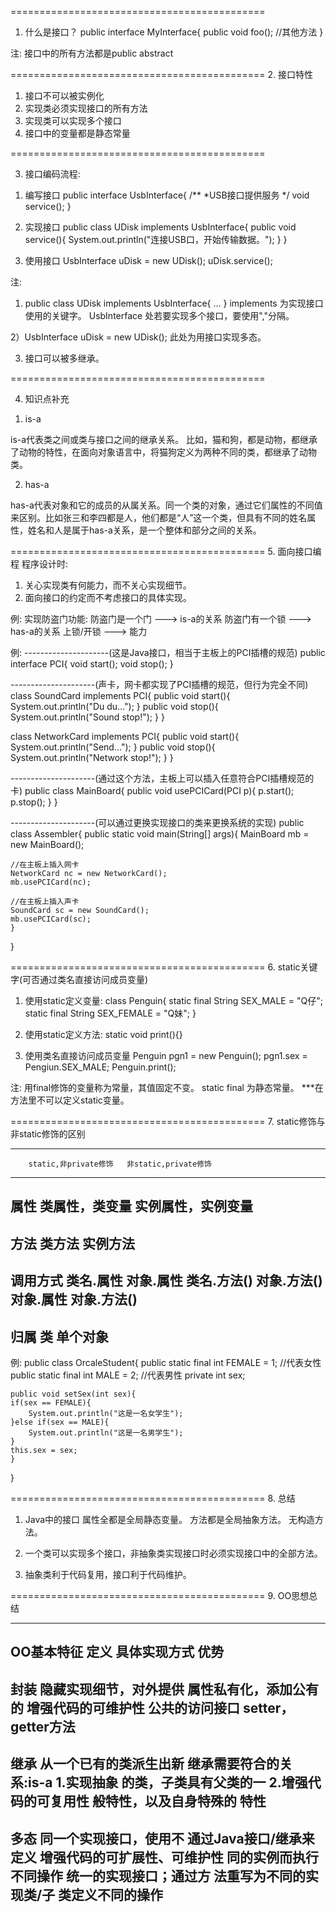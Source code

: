 ============================================

1. 什么是接口？
public interface MyInterface{
    public void foo();
    //其他方法
}

注: 接口中的所有方法都是public abstract


============================================
2. 接口特性
1) 接口不可以被实例化
2) 实现类必须实现接口的所有方法
3) 实现类可以实现多个接口
4) 接口中的变量都是静态常量


============================================

3. 接口编码流程:
1) 编写接口
public interface UsbInterface{
    /**
     *USB接口提供服务
     */
    void service();
}

2) 实现接口
public class UDisk implements UsbInterface{
    public void service(){
	System.out.println("连接USB口，开始传输数据。");
    }
}

3) 使用接口
UsbInterface uDisk = new UDisk();
uDisk.service();

注:
1) public class UDisk implements UsbInterface{ ... }
implements 为实现接口使用的关键字。
UsbInterface 处若要实现多个接口，要使用","分隔。

2）UsbInterface uDisk = new UDisk();
此处为用接口实现多态。

3) 接口可以被多继承。

============================================

4. 知识点补充
1) is-a

is-a代表类之间或类与接口之间的继承关系。 
比如，猫和狗，都是动物，都继承了动物的特性，在面向对象语言中，将猫狗定义为两种不同的类，都继承了动物类。



2) has-a

has-a代表对象和它的成员的从属关系。同一个类的对象，通过它们属性的不同值来区别。比如张三和李四都是人，他们都是“人”这一个类，但具有不同的姓名属性，姓名和人是属于has-a关系，是一个整体和部分之间的关系。


============================================
5. 面向接口编程
程序设计时:
1) 关心实现类有何能力，而不关心实现细节。
2) 面向接口的约定而不考虑接口的具体实现。

例:
实现防盗门功能:
防盗门是一个门  --->  is-a的关系
防盗门有一个锁  --->  has-a的关系
上锁/开锁  	--->  能力

例:
---------------------(这是Java接口，相当于主板上的PCI插槽的规范)
public interface PCI{
    void start();
    void stop();
}

---------------------(声卡，网卡都实现了PCI插槽的规范，但行为完全不同)
class SoundCard implements PCI{
    public void start(){
	System.out.println("Du du...");
    }
    public void stop(){
	System.out.println("Sound stop!");
    }
}

class NetworkCard implements PCI{
    public void start(){
	System.out.println("Send...");
    }
    public void stop(){
	System.out.println("Network stop!");
    }
}

---------------------(通过这个方法，主板上可以插入任意符合PCI插槽规范的卡)
public class MainBoard{
    public void usePCICard(PCI p){
	p.start();
	p.stop();
    }
}

---------------------(可以通过更换实现接口的类来更换系统的实现)
public class Assembler{
    public static void main(String[] args){
	MainBoard mb = new MainBoard();

	//在主板上插入网卡
	NetworkCard nc = new NetworkCard();
	mb.usePCICard(nc);

	//在主板上插入声卡
	SoundCard sc = new SoundCard();
	mb.usePCICard(sc);
    }
}


============================================
6. static关键字(可否通过类名直接访问成员变量)

1) 使用static定义变量:
class Penguin{
    static final String SEX_MALE = "Q仔";
    static final String SEX_FEMALE = "Q妹";
}

2) 使用static定义方法:
static void print(){}

3) 使用类名直接访问成员变量
Penguin pgn1 = new Penguin();
pgn1.sex = Pengiun.SEX_MALE;
Penguin.print();

注:
用final修饰的变量称为常量，其值固定不变。
static final 为静态常量。
***在方法里不可以定义static变量。

============================================
7. static修饰与非static修饰的区别

------------------------------------------------------------
		static,非private修饰	非static,private修饰
------------------------------------------------------------
属性		类属性，类变量		实例属性，实例变量
------------------------------------------------------------
方法		类方法			实例方法
------------------------------------------------------------
调用方式	类名.属性		对象.属性
		类名.方法()		对象.方法()
		对象.属性
		对象.方法()
------------------------------------------------------------
归属		类			单个对象
------------------------------------------------------------

例:
public class OrcaleStudent{
    public static final int FEMALE = 1;  //代表女性
    public static final int MALE = 2;  //代表男性
    private int sex;

    public void setSex(int sex){
	if(sex == FEMALE){
	    System.out.println("这是一名女学生");
	}else if(sex == MALE){
	    System.out.println("这是一名男学生");
	}
	this.sex = sex;
    }
}


============================================
8. 总结
1) Java中的接口
属性全都是全局静态变量。
方法都是全局抽象方法。
无构造方法。

2) 一个类可以实现多个接口，非抽象类实现接口时必须实现接口中的全部方法。

3) 抽象类利于代码复用，接口利于代码维护。


============================================
9. OO思想总结

------------------------------------------------------------------------------------
OO基本特征	定义			具体实现方式		优势
------------------------------------------------------------------------------------
封装		隐藏实现细节，对外提供	属性私有化，添加公有的	增强代码的可维护性
		公共的访问接口		setter，getter方法
------------------------------------------------------------------------------------
继承		从一个已有的类派生出新	继承需要符合的关系:is-a	1.实现抽象
		的类，子类具有父类的一				2.增强代码的可复用性
		般特性，以及自身特殊的
		特性
------------------------------------------------------------------------------------
多态		同一个实现接口，使用不	通过Java接口/继承来定义	增强代码的可扩展性、可维护性
		同的实例而执行不同操作	统一的实现接口；通过方
					法重写为不同的实现类/子
					类定义不同的操作
------------------------------------------------------------------------------------

